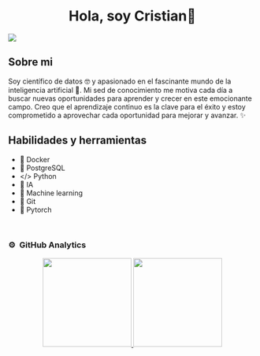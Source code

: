 <div align="center">
<h1 align="center">Hola, soy Cristian👋</h1>
</div>
<img src="https://i.imgur.com/1KxuQH5.png">


## Sobre mi

Soy científico de datos 🤓 y apasionado en el fascinante mundo de la inteligencia artificial 🤖. Mi sed de conocimiento me motiva cada día a buscar nuevas oportunidades para aprender y crecer en este emocionante campo. Creo que el aprendizaje continuo es la clave para el éxito y estoy comprometido a aprovechar cada oportunidad para mejorar y avanzar. ✨

## Habilidades y herramientas

- 🐳 Docker
- 🐘 PostgreSQL
- </> Python
- 🤖 IA
- 🧠 Machine learning
- 🔧 Git
- 🤖 Pytorch

<br>

### ⚙️ &nbsp;GitHub Analytics

<p align="center">
<a href="https://github.com/Cristianfax-23">
  <img height="180em" src="https://github-readme-stats-eight-theta.vercel.app/api?username=Cristianfax-23&show_icons=true&theme=algolia&include_all_commits=true&count_private=true"/>
  <img height="180em" src="https://github-readme-stats-eight-theta.vercel.app/api/top-langs/?username=Cristianfax-23&layout=compact&langs_count=8&theme=algolia"/>
</a>
</p>

<!--
**Cristianfax-23/Cristianfax-23** is a ✨ _special_ ✨ repository because its `README.md` (this file) appears on your GitHub profile.

Here are some ideas to get you started:

- 🔭 I’m currently working on ...
- 🌱 I’m currently learning ...
- 👯 I’m looking to collaborate on ...
- 🤔 I’m looking for help with ...
- 💬 Ask me about ...
- 📫 How to reach me: ...
- 😄 Pronouns: ...
- ⚡ Fun fact: ...
-->
